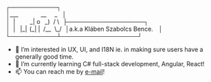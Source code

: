 <!---
___         __  _ 
 |     _| o  _)/ \
 | |_|(_| | /__\_/
--->
 ┌───────────┐  
 │\_\_\_              \_\_     \_   │  
 │  \|         \_\| o   \_)  / \\   ├──────────────────┐  
 │  \|   \|\_\|  (\_\| \|  /\_\_  \\\_/   │a.k.a Kláben Szabolcs Bence.    │  
 └───────────┴──────────────────┘  

- 👀 I’m interested in UX, UI, and I18N ie. in making sure users have a generally good time.
- 🌱 I’m currently learning C# full-stack development, Angular, React!
- 📫 You can reach me by [e-mail](mailto:contact@tudi20.dev)!

<!---
Tudi20/Tudi20 is a ✨ special ✨ repository because its `README.md` (this file) appears on your GitHub profile.
You can click the Preview link to take a look at your changes.
--->
